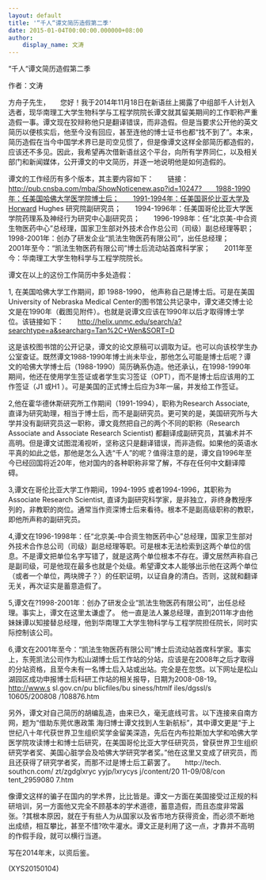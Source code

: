 ```yaml
---
layout: default
title: '“千人“谭文简历造假第二季'
date: 2015-01-04T00:00:00.000000+08:00
author:
    display_name: 文涛
---
```


“千人“谭文简历造假第二季

作者：文涛

方舟子先生，　　您好！我于2014年11月18日在新语丝上揭露了中组部千人计划入选者，现华南理工大学生物科学与工程学院院长谭文就其留美期间的工作职称严重造假一事。谭文现在狡辩称他只是翻译错误，而非造假。但是当要求公开他的英文简历以便核实后，他至今没有回应，甚至连他的博士证书也都“找不到了”。本来，简历造假在当今中国学术界已是司空见惯了，但是像谭文这样全部简历都造假的，应该还不多见。因此，我希望再次借新语丝这个平台，向所有学界同仁，以及相关部门和新闻媒体，公开谭文的中文简历，并逐一地说明他是如何造假的。

谭文的工作经历有多个版本，其主要内容如下：　　链接：   http://pub.cnsba.com/mba/ShowNoticenew.asp?id=10247?　　1988-1990年：任美国哈佛大学医学院博士后；　　1991-1994年：任美国哥伦比亚大学及Horward Hughes 研究院副研究员；　　1994-1996年：任美国哥伦比亚大学医学院药理系及神经行为研究中心副研究员；　　1996-1998年：任“北京美-中合资生物医药中心”总经理，国家卫生部对外技术合作总公司（司级）副总经理等职；　　1998-2001年：创办了研发企业“凯法生物医药有限公司”，出任总经理；　　2001年至今：“凯法生物医药有限公司”博士后流动站首席科学家；　　2011年至今：华南理工大学生物科学与工程学院院长。

谭文在以上的这份工作简历中多处造假：

1, 在美国哈佛大学工作期间，即 1988-1990， 他声称自己是博士后。可是在美国University of Nebraska Medical Center的图书馆公共记录中，谭文递交博士论文是在1990年（截图见附件）。也就是说谭文应该在1990年以后才取得博士学位。该链接如下：　　http://helix.unmc.edu/search/a?searchtype=a&searcharg=Tan%2C+Wen&SORT=D

这是该校图书馆的公开记录，谭文的论文原稿可以调取为证。也可以向该校学生办公室查证。既然谭文1988-1990年博士尚未毕业，那他怎么可能是博士后呢？谭文的哈佛大学博士后（1988-1990）简历确系伪造。他还承认，在1998-1990年期间，他还在使用学生签证或者学生实习签证（OPT），而不是博士后应该用的工作签证（J1 或H1 ）。可是美国的正式博士后应为3年一届，并发给工作签证。

2,他在霍华德休斯研究所工作期间（1991-1994），职称为Research Associate, 直译为研究助理，相当于博士后，而不是副研究员。更可笑的是，美国研究所与大学并没有副研究员这一职称，谭文竟然把自己的两个不同的职称（Research Associate and Associate Research Scientist) 都翻译成副研究员，其骗术并不高明。但是谭文试图混淆视听，坚称这只是翻译错误，而非造假。如果他的英语水平真的如此之低，那他是怎么入选“千人”的呢？值得注意的是，谭文自1996年至今已经回国将近20年，他对国内的各种职称非常了解，不存在任何中文翻译障碍。

3,谭文在哥伦比亚大学工作期间，1994-1995 或者1994-1996，其职称为Associate Research Scientist, 直译为副研究科学家，是非独立，非终身教授序列的，非教职的岗位。通常当作资深博士后来看待。根本不是副高级职称的教职， 即他所声称的副研究员。

4,谭文在1996-1998年：任“北京美-中合资生物医药中心”总经理，国家卫生部对外技术合作总公司（司级）副总经理等职。可是根本无法检索到这两个单位的信息。不是谭文把单位名字写错了，就是这两个单位根本不存在。谭文居然声称自己是副司级，可是他现在最多也就是个处级。希望谭文本人能够出示他在这两个单位（或者一个单位，两块牌子？）的任职证明，以证自身的清白。否则，这就和翻译无关，再次证实是蓄意造假了。

5,谭文在?1998-2001年：创办了研发企业“凯法生物医药有限公司”，出任总经理。事实上，谭文在这里太谦虚了。 他一直是法人兼总经理，直到2011年才由他妹妹谭以知接替总经理，他到华南理工大学生物科学与工程学院担任院长，同时实际控制该公司。

6,谭文在2001年至今：“凯法生物医药有限公司”博士后流动站首席科学家。事实上，东莞凯法公司作为松山湖博士后工作站的分站，应该是在2008年之后才取得的分站资格，且至今未有一名博士后入站或出站。完全是在忽悠。以下网址是松山湖园区成功申报博士后科研工作站的相关报导，日期为2008-08-19。　　http://www.s sl.gov.cn/pu blicfiles/bu siness/htmlf iles/dgssl/s 10605/200808 /108876.htm

另外，谭文对自己简历的胡编乱造，由来已久，毫无底线可言。以下连接来自南方网，题为“借助东莞优惠政策 海归博士谭文找到人生新航标”，其中谭文更是“于上世纪八十年代获世界卫生组织奖学金留美深造，先后在内布拉斯加大学和哈佛大学医学院攻读博士和博士后研究，在美国哥伦比亚大学任研究员，曾获世界卫生组织研究学者奖、美国心脏学会及哈佛大学研究学者奖。”他在这里又变成了研究员，而且还获得了研究学者奖，而那不过是博士后工薪罢了。　　http://tech. southcn.com/ zt/zgdglxryc yyjp/lxrycys j/content/20 11-09/08/con tent_2959080 7.htm

像谭文这样的骗子在国内的学术界，比比皆是。谭文一方面在美国接受过正规的科研培训，另一方面他又完全不顾基本的学术道德，蓄意造假，而且态度非常嚣张。?其根本原因，就在于有些人为从国家以及省市地方获得资金，而必须不断地出成绩，相互攀比，甚至不惜?吹牛灌水。谭文正是利用了这一点，才靠并不高明的作假手段，就可以横行当道。

写在2014年末，以资后鉴。

(XYS20150104)

